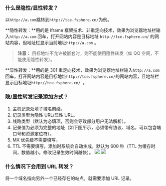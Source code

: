 ### 什么是隐性/显性转发？

以`http://a.com`跳转到` http://tce.fsphere.cn/ `为例。

**隐性转发：**用的是 iframe 框架技术、非重定向技术，效果为浏览器地址栏输入`http://a.com` 回车，打开网站内容是目标地址 `http://tce.fsphere.cn/`  的网站内容，但地址栏显示当前地址`http://a.com` 。
>**注意：**
>目标地址不允许被嵌套时，则不能使用隐性转发（如 QQ 空间，不能使用隐性转发）。 
 
**显性转发：**用的是 301 重定向技术，效果为浏览器地址栏输入`http://a.com` 回车，打开网站内容是目标地址`http://tce.fsphere.cn/`的网站内容，且地址栏显示目标地址`http://tce.fsphere.cn/ `。
### 隐/显性转发记录添加方式？
1. 主机记录处填子域名前缀。
2. 记录类型为隐性 URL/显性 URL。
3. 线路类型（默认为必填项，否则会导致部分用户无法解析）。
4. 记录值为必须为完整的地址（如下图所示，必须带有协议、域名，可以包含端口号和资源定位符）。
5. MX 优先级不需要填写。
6. TTL 不需要填写，添加时系统会自动生成，默认为 600 秒（TTL 为缓存时间，数值越小，修改记录生效时间越快）。
![](http://imgcache.tce.fsphere.cn/image/mc.qcloudimg.com/static/img/b1201d381985067214ad99c688de459e/image.png)
![](http://imgcache.tce.fsphere.cn/image/mc.qcloudimg.com/static/img/4bc770b92f945758f3d0cce05d5c5b4f/image.png)

### 什么情况下会用到 URL 转发？
将一个域名指向另外一个已经存在的站点，就需要添加 URL 记录。